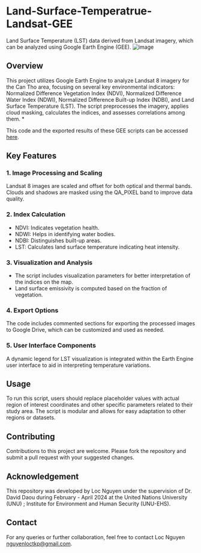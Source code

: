 # Land-Surface-Temperatrue-Landsat-GEE
Land Surface Temperature (LST) data derived from Landsat imagery, which can be analyzed using Google Earth Engine (GEE).
![image](https://github.com/LocNguyenTKP/Land-Surface-Temperatrue-Landsat-GEE/assets/66542803/f68f7e85-468b-43cc-b721-3da8a7a3c1e3)

## Overview
This project utilizes Google Earth Engine to analyze Landsat 8 imagery for the Can Tho area, focusing on several key environmental indicators: Normalized Difference Vegetation Index (NDVI), Normalized Difference Water Index (NDWI), Normalized Difference Built-up Index (NDBI), and Land Surface Temperature (LST). The script preprocesses the imagery, applies cloud masking, calculates the indices, and assesses correlations among them.
* 
<p>This code and the exported results of these GEE scripts can be accessed <a href="https://code.earthengine.google.com/?scriptPath=users%2Fnguyenloctkp%2Fgithub%3ALandsurfacetemperature" target="_blank">here</a>.</p>


## Key Features
### 1. Image Processing and Scaling
Landsat 8 images are scaled and offset for both optical and thermal bands.
Clouds and shadows are masked using the QA_PIXEL band to improve data quality.
### 2. Index Calculation
* NDVI: Indicates vegetation health.
* NDWI: Helps in identifying water bodies.
* NDBI: Distinguishes built-up areas.
* LST: Calculates land surface temperature indicating heat intensity.
### 3. Visualization and Analysis
* The script includes visualization parameters for better interpretation of the indices on the map.
* Land surface emissivity is computed based on the fraction of vegetation.
### 4. Export Options
The code includes commented sections for exporting the processed images to Google Drive, which can be customized and used as needed.
### 5. User Interface Components
A dynamic legend for LST visualization is integrated within the Earth Engine user interface to aid in interpreting temperature variations.

## Usage
To run this script, users should replace placeholder values with actual region of interest coordinates and other specific parameters related to their study area. The script is modular and allows for easy adaptation to other regions or datasets.

## Contributing
Contributions to this project are welcome. Please fork the repository and submit a pull request with your suggested changes.

## Acknowledgement
This repository was developed by Loc Nguyen under the supervision of Dr. David Daou during February - April 2024 at the United Nations University (UNU) ; Institute for Environment and Human Security (UNU-EHS). 

## Contact
For any queries or further collaboration, feel free to contact Loc Nguyen nguyenloctkp@gmail.com.

